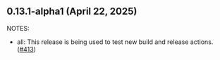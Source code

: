## 0.13.1-alpha1 (April 22, 2025)

NOTES:

* all: This release is being used to test new build and release actions. ([#413](https://github.com/hashicorp/terraform-provider-time/issues/413))

